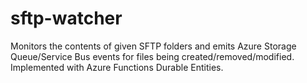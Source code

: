 # sftp-watcher
Monitors the contents of given SFTP folders and emits Azure Storage Queue/Service Bus events for files being created/removed/modified. Implemented with Azure Functions Durable Entities.
